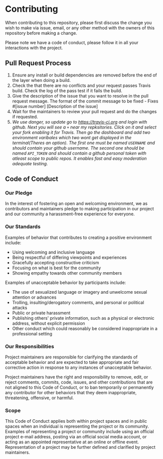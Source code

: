 # Contributing

When contributing to this repository, please first discuss the change you wish to make via issue,
email, or any other method with the owners of this repository before making a change. 

Please note we have a code of conduct, please follow it in all your interactions with the project.

## Pull Request Process

1. Ensure any install or build dependencies are removed before the end of the layer when doing a 
   build.
2. Check the that there are no conflicts and your request passes Travis build. Check the log of the pass test if it fails the build.
3. Give the description of the issue that you want to resolve in the pull request message. The format of the commit message to be fixed    - Fixes #[issue number] [Description of the issue]
4. Wait for the maintainers to review your pull request and do the changes if requested.
5. *We use danger, so update go to https://travis-ci.org and login with github. Next you will see a `+` near my repksitories. Click on it and select your fork enabling it for Travis. Then go the dashboard and add two environment varibales which two wont get displayed in the terminal(Theres an option). The first one must be named `USERNAME` and should contain your github username. The second one should be named `API_TOKEN` and should contain a github personal token with atleast scope to public repos. It enables fast and easy moderation adequate testing.*

## Code of Conduct

### Our Pledge

In the interest of fostering an open and welcoming environment, we as
contributors and maintainers pledge to making participation in our project and
our community a harassment-free experience for everyone.

### Our Standards

Examples of behavior that contributes to creating a positive environment
include:

* Using welcoming and inclusive language
* Being respectful of differing viewpoints and experiences
* Gracefully accepting constructive criticism
* Focusing on what is best for the community
* Showing empathy towards other community members

Examples of unacceptable behavior by participants include:

* The use of sexualized language or imagery and unwelcome sexual attention or
advances
* Trolling, insulting/derogatory comments, and personal or political attacks
* Public or private harassment
* Publishing others' private information, such as a physical or electronic
  address, without explicit permission
* Other conduct which could reasonably be considered inappropriate in a
  professional setting

### Our Responsibilities

Project maintainers are responsible for clarifying the standards of acceptable
behavior and are expected to take appropriate and fair corrective action in
response to any instances of unacceptable behavior.

Project maintainers have the right and responsibility to remove, edit, or
reject comments, commits, code, issues, and other contributions
that are not aligned to this Code of Conduct, or to ban temporarily or
permanently any contributor for other behaviors that they deem inappropriate,
threatening, offensive, or harmful.

### Scope

This Code of Conduct applies both within project spaces and in public spaces
when an individual is representing the project or its community. Examples of
representing a project or community include using an official project e-mail
address, posting via an official social media account, or acting as an appointed
representative at an online or offline event. Representation of a project may be
further defined and clarified by project maintainers.


[homepage]: https://github.com/fossasia/phimpme-android

